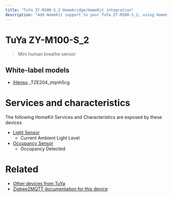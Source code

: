 ```yaml
---
title: "TuYa ZY-M100-S_2 Homebridge/HomeKit integration"
description: "Add HomeKit support to your TuYa ZY-M100-S_2, using Homebridge, Zigbee2MQTT and homebridge-z2m."
---
```

<!---
This file has been GENERATED using src/docgen/docgen.ts
DO NOT EDIT THIS FILE MANUALLY!
-->
# TuYa ZY-M100-S_2
> Mini human breathe sensor


## White-label models
* [iHenso](../index.md#ihenso) _TZE204_ztqnh5cg

# Services and characteristics
The following HomeKit Services and Characteristics are exposed by
these devices

* [Light Sensor](../../sensors.md)
  * Current Ambient Light Level
* [Occupancy Sensor](../../sensors.md)
  * Occupancy Detected


# Related
* [Other devices from TuYa](../index.md#tuya)
* [Zigbee2MQTT documentation for this device](https://www.zigbee2mqtt.io/devices/ZY-M100-S_2.html)